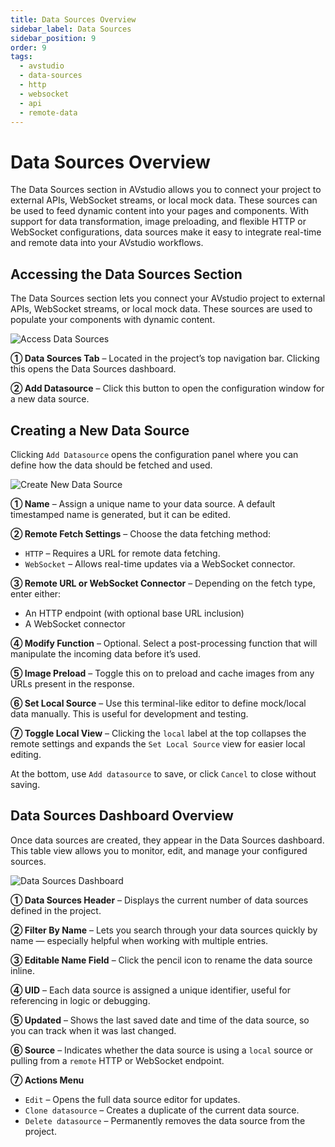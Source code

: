```yaml
---
title: Data Sources Overview
sidebar_label: Data Sources
sidebar_position: 9
order: 9
tags:
  - avstudio
  - data-sources
  - http
  - websocket
  - api
  - remote-data
---
```


# Data Sources Overview

The Data Sources section in AVstudio allows you to connect your project to external APIs, WebSocket streams, or local mock data. These sources can be used to feed dynamic content into your pages and components. With support for data transformation, image preloading, and flexible HTTP or WebSocket configurations, data sources make it easy to integrate real-time and remote data into your AVstudio workflows.

## Accessing the Data Sources Section

The Data Sources section lets you connect your AVstudio project to external APIs, WebSocket streams, or local mock data. These sources are used to populate your components with dynamic content.

![Access Data Sources](./img/data-sources-dashboard.png)

**① Data Sources Tab** – Located in the project’s top navigation bar. Clicking this opens the Data Sources dashboard.

**② Add Datasource** – Click this button to open the configuration window for a new data source.

## Creating a New Data Source

Clicking `Add Datasource` opens the configuration panel where you can define how the data should be fetched and used.

![Create New Data Source](./img/data-sources-create-window.png)

**① Name** – Assign a unique name to your data source. A default timestamped name is generated, but it can be edited.

**② Remote Fetch Settings** – Choose the data fetching method:
- `HTTP` – Requires a URL for remote data fetching.
- `WebSocket` – Allows real-time updates via a WebSocket connector.

**③ Remote URL or WebSocket Connector** – Depending on the fetch type, enter either:
- An HTTP endpoint (with optional base URL inclusion)
- A WebSocket connector

**④ Modify Function** – Optional. Select a post-processing function that will manipulate the incoming data before it’s used.

**⑤ Image Preload** – Toggle this on to preload and cache images from any URLs present in the response.

**⑥ Set Local Source** – Use this terminal-like editor to define mock/local data manually. This is useful for development and testing.

**⑦ Toggle Local View** – Clicking the `local` label at the top collapses the remote settings and expands the `Set Local Source` view for easier local editing.

At the bottom, use `Add datasource` to save, or click `Cancel` to close without saving.

## Data Sources Dashboard Overview

Once data sources are created, they appear in the Data Sources dashboard. This table view allows you to monitor, edit, and manage your configured sources.

![Data Sources Dashboard](./img/data-sources-dashboard-view.png)

**① Data Sources Header** – Displays the current number of data sources defined in the project.

**② Filter By Name** – Lets you search through your data sources quickly by name — especially helpful when working with multiple entries.

**③ Editable Name Field** – Click the pencil icon to rename the data source inline.

**④ UID** – Each data source is assigned a unique identifier, useful for referencing in logic or debugging.

**⑤ Updated** – Shows the last saved date and time of the data source, so you can track when it was last changed.

**⑥ Source** – Indicates whether the data source is using a `local` source or pulling from a `remote` HTTP or WebSocket endpoint.

**⑦ Actions Menu**
- `Edit` – Opens the full data source editor for updates.
- `Clone datasource` – Creates a duplicate of the current data source.
- `Delete datasource` – Permanently removes the data source from the project.
